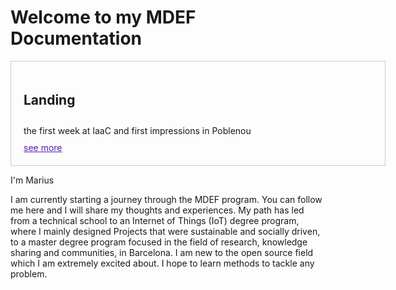 # Welcome to my MDEF Documentation

<div style="border: 1px solid rgba(0, 0, 0, 0.20); display:flex; width: 578px; padding: 10px; align-items: flex-start; align-content: flex-start; gap: 10px; flex-wrap:wrap;">
    <div style="display: flex; padding: 10px; flex-direction: column; align-items: flex-start; gap: 10px;">
    <h2>Landing</h2>
    the first week at IaaC and first impressions in Poblenou 
    <a style="color: rgb(88, 28, 167)" href="Link-Ziel">see more</a>
    </div>

</div>

I'm Marius

I am currently starting a journey through the MDEF program. You can follow me here and I will share my thoughts and experiences. 
My path has led from a technical school to an Internet of Things (IoT) degree program, where I mainly designed Projects that were sustainable and socially driven, to a master degree program focused in the field of research, knowledge sharing and communities, in Barcelona. I am new to the open source field which I am extremely excited about. I hope to learn methods to tackle any problem.
